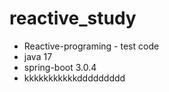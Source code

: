 # reactive_study

- Reactive-programing - test code 
- java 17
- spring-boot 3.0.4
- kkkkkkkkkkkddddddddd
